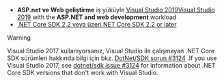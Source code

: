 * <span data-ttu-id="cf98c-101">**ASP.net ve Web geliştirme** iş yüküyle [Visual Studio 2019](https://visualstudio.microsoft.com/downloads/?utm_medium=microsoft&utm_source=docs.microsoft.com&utm_campaign=inline+link&utm_content=download+vs2019)</span><span class="sxs-lookup"><span data-stu-id="cf98c-101">[Visual Studio 2019](https://visualstudio.microsoft.com/downloads/?utm_medium=microsoft&utm_source=docs.microsoft.com&utm_campaign=inline+link&utm_content=download+vs2019) with the **ASP.NET and web development** workload</span></span>
* [<span data-ttu-id="cf98c-102">.NET Core SDK 2,2 veya üzeri</span><span class="sxs-lookup"><span data-stu-id="cf98c-102">.NET Core SDK 2.2 or later</span></span>](https://dotnet.microsoft.com/download/dotnet-core)

> [!WARNING]
> <span data-ttu-id="cf98c-103">Visual Studio 2017 kullanıyorsanız, Visual Studio ile çalışmayan .NET Core SDK sürümleri hakkında bilgi için bkz. [DotNet/SDK sorun #3124](https://github.com/dotnet/sdk/issues/3124) .</span><span class="sxs-lookup"><span data-stu-id="cf98c-103">If you use Visual Studio 2017, see [dotnet/sdk issue #3124](https://github.com/dotnet/sdk/issues/3124) for information about .NET Core SDK versions that don't work with Visual Studio.</span></span>
